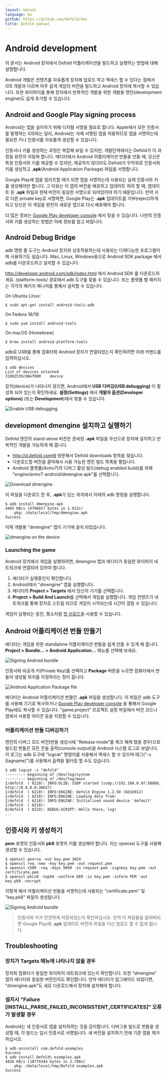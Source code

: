 ```yaml
---
layout: manual
language: ko
github: https://github.com/defold/doc
title: Defold manual
---
```


# Android development
이 문서는 Android 장치에서 Defold 어플리케이션을 빌드하고 실행하는 방법에 대해 설명합니다.

Android 개발은 컨텐츠를 자유롭게 장치에 업로드 하고 액세스 할 수 있다는 점에서 iOS 개발과 다르며 아주 쉽게 게임의 버전을 빌드하고 Android 장치에 복사할 수 있습니다. 또한 와이파이를 통해 장치에서 반복적인 개발을 위한 개발용 엔진(development engine)도 쉽게 추가할 수 있습니다.

## Android and Google Play signing process
Android는 앱을 설치하기 위해 디지털 서명을 필요로 합니다. Apple에서 모든 인증서를 발행하는 iOS와는 달리, Android는 자체 서명된 앱을 허용하므로 앱을 서명하는데 필요한 키나 인증서를 자유롭게 생성할 수 있습니다.

인증서나 키를 생성하는 과정은 복잡해 보일 수 있지만, 개발단계에서는 Defold가 이 과정을 완전히 자동화 합니다. 에디터에서 Android 어플리케이션 번들을 만들 때, 당신은 특정 인증서와 키를 제공할 수 있지만, 제공하지 않더라도 Defold가 무작위로 인증서와 키를 생성하고 **.apk**(Android Application Package) 파일을 서명합니다.

Google Play에 앱을 릴리즈할 때가 되면 앱을 서명하는데 사용되는 실제 인증서와 키를 생성해야만 합니다. 그 이유는 이 앱의 버전을 배포하고 업데이트 하려 할 때, 엡데이트 된 **.apk** 파일과 현재 버전이 동일한 서명으로 되어있어야 하기 때문입니다. 만약 서로 다른 private key로 서명하면, Google Play는 **.apk** 업데이트를 거부(reject)하게 되고 당신은 이 게임을 완전히 새로운 앱으로 다시 배포해야 합니다.

더 많은 정보는 [Google Play developer console](https://play.google.com/apps/publish/) 에서 찾을 수 있습니다. 나만의 인증서와 키를 생성하는 방법은 아래 정보를 참고 바랍니다.

## Android Debug Bridge
adb 명령 줄 도구는 Android 장치와 상호작용하는데 사용되는 다재다능한 프로그램이며 사용하기도 쉽습니다. Mac, Linux, Windows용으로 Android SDK package 에서 adb를 다운로드하고 설치할 수 있습니다.

http://developer.android.com/sdk/index.html 에서 Android SDK 를 다운로드하세요. <sdk>/platform-tools/ 경로에서 adb 도구를 찾을 수 있습니다. 또는 플랫폼 별 패키지는 각각의 패키지 매니저를 통해서 설치할 수 있습니다.

On Ubuntu Linux:
```
$ sudo apt-get install android-tools-adb
```

On Fedora 18/19:
```
$ sudo yum install android-tools
```

On macOS (Homebrew)
```
$ brew install android-platform-tools
```

adb로 USB를 통해 컴퓨터와 Android 장치가 연결되었는지 확인하려면 아래 커맨드를 입력하십시오.

```
$ adb devices
List of devices attached
31002535c90ef000    device
```

장치(device)가 나타나지 않으면, Android에서 **USB 디버깅(USB debugging)** 이 활성화 되어 있는지 확인하세요. **설정(Settings)** 에서 **개발자 옵션(Developer options)** (또는 **Development**)에서 찾을 수 있습니다.

![Enable USB debugging](/manuals/images/android/usb_debugging.png)

## development dmengine 설치하고 실행하기
Defold 엔진의 stand-alone 버전은 준비된 **.apk** 파일을 무선으로 장치에 설치하고 반복적인 개발을 가능하게 해 줍니다.

* http://d.defold.com에 방문해서 Defold downloads 항목을 찾습니다.
* 다운로드할 버전을 클릭해서 사용 가능한 엔진 빌드 목록을 펼칩니다.
* Android 플랫폼(Armv7)의 디버그 활성 빌드(debug enabled build)를 위해 "engine/armv7-android/dmengine.apk"를 선택합니다.

![Download dmengine](/manuals/images/android/download_dmengine.png)

이 파일을 다운로드 한 후, **.apk**가 있는 위치에서 아래의 adb 명령을 실행합니다.

```
$ adb install dmengine.apk
4445 KB/s (8706017 bytes in 1.912s)
    pkg: /data/local/tmp/dmengine.apk
Success
```

이제 개발용 "dmengine" 앱이 기기에 설치 되었습니다.

![dmengine on the device](/manuals/images/android/dmengine_on_device.png)

### Launching the game
Android 장치에서 게임을 실행하려면, dmengine 앱과 에디터가 동일한 와이파이 네트워크에 연결되어 있어야 합니다.

1. 에디터가 실행중인지 확인합니다.
2. Android에서 "dmengine" 앱을 실행합니다.
3. 에디터의 **Project > Targets** 에서 당신의 기기를 선택합니다.
4. **Project > Build And Launch**를 선택해서 게임을 실행합니다. 게임 컨텐츠가 네트워크를 통해 장치로 스트림 되므로 게임이 시작되는데 시간이 걸릴 수 있습니다.

게임이 실행되는 동안, 평소처럼 [핫 리로드](/ko/manuals/debugging#hot-reloading)을 사용할 수 있습니다.

## Android 어플리케이션 번들 만들기
에디터는 게임을 위한 standalone 어플리케이션 번들을 쉽게 만들 수 있게 해 줍니다. **Project > Bundle…​ > Android Application…​** 메뉴를 선택해 보세요.

![Signing Android bundle](/manuals/images/android/sign_bundle.png)

인증서와 비공개 키(Private Key)를 선택하고 **Package** 버튼을 누르면 컴퓨터에서 번들이 생성될 위치를 지정하라는 창이 뜹니다.

![Android Application Package file](/manuals/images/android/apk_file.png)

에디터는 Android 어플리케이션 번들인 **.apk** 파일을 생성합니다. 이 파일은 adb 도구를 사용해 기기로 복사하거나 [Google Play developer console](https://play.google.com/apps/publish/) 을 통해서 Google Play에도 복사할 수 있습니다.  "game.project" 프로젝트 설정 파일에서 버전 코드나 앱에서 사용할 아이콘 등을 지정할 수 있습니다.

### 어플리케이션 번들 디버깅하기
엔진의 디버그 모드 버전(번들 생성시에 "Release mode"를 체크 해제 했을 경우)으로 빌드된 번들은 모든 콘솔 출력(console output)을 Android 시스템 로그로 보냅니다. 이 로그는 adb 도구에 "logcat" 명령어를 사용해서 액세스 할 수 있으며 태그("-s [tagname]")를 사용해서 출력을 필터링 할 수도 있습니다.

```
$ adb logcat -s "defold"
--------- beginning of /dev/log/system
--------- beginning of /dev/log/main
I/defold  ( 6210): INFO:DLIB: SSDP started (ssdp://192.168.0.97:58089, http://0.0.0.0:38637)
I/defold  ( 6210): INFO:ENGINE: Defold Engine 1.2.50 (8d1b912)
I/defold  ( 6210): INFO:ENGINE: Loading data from:
I/defold  ( 6210): INFO:ENGINE: Initialised sound device 'default'
I/defold  ( 6210):
D/defold  ( 6210): DEBUG:SCRIPT: Hello there, log!
...
```

## 인증서와 키 생성하기
**pem** 포멧의 인증서와 **pk8** 포멧의 키를 생성해야 합니다. 이는 openssl 도구를 사용해 생성할 수 있습니다.

```
$ openssl genrsa -out key.pem 1024
$ openssl req -new -key key.pem -out request.pem
$ openssl x509 -req -days 9999 -in request.pem -signkey key.pem -out certificate.pem
$ openssl pkcs8 -topk8 -outform DER -in key.pem -inform PEM -out key.pk8 -nocrypt
```

이렇게 해서 어플리케이션 번들을 서명하는데 사용되는 "certificate.pem" 및 "key.pk8" 파일이 생성됩니다.

![Signing Android bundle](/manuals/images/android/sign_bundle2.png)

> 인증서와 키가 안전하게 저장되었는지 확인하십시오. 만약 이 파일들을 잃어버리면 Google Play에 **.apk** 업데이트 버전의 파일을 다신 업로드 할 수 없게 됩니다.

## Troubleshooting
### 장치가 Targets 메뉴에 나타나지 않을 경우
장치와 컴퓨터가 동일한 와이파이 네트워크에 있는지 확인합니다. 또한 "dmengine" 앱이 에디터와 동일한 버전인지도 확인합니다. 만약 에디터가 업그레이드 되었다면, "dmengine.apk"도 새로 다운로드해서 장치에 설치해야 합니다.

### 설치시 "Failure [INSTALL_PARSE_FAILED_INCONSISTENT_CERTIFICATES]" 오류가 발생할 경우
Android는 새 인증서로 앱을 설치하려는 것을 감지합니다. 디버그용 빌드로 번들을 생성할 때, 각 빌드는 임시 인증서로 서명됩니다. 새 버전을 설치하기 전에 기존 앱을 제거 하십시오.

```
$ adb uninstall com.defold.examples
Success
$ adb install Defold\ examples.apk
4826 KB/s (18774344 bytes in 3.798s)
    pkg: /data/local/tmp/Defold examples.apk
Success
```

